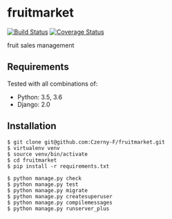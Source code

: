 # fruitmarket

[![Build Status](https://travis-ci.org/Czerny-F/fruitmarket.svg?branch=master)](https://travis-ci.org/Czerny-F/fruitmarket)
[![Coverage Status](https://coveralls.io/repos/github/Czerny-F/fruitmarket/badge.svg?branch=master)](https://coveralls.io/github/Czerny-F/fruitmarket?branch=master)

fruit sales management

## Requirements
Tested with all combinations of:

- Python: 3.5, 3.6
- Django: 2.0

## Installation

```Console
$ git clone git@github.com:Czerny-F/fruitmarket.git
$ virtualenv venv
$ source venv/bin/activate
$ cd fruitmarket
$ pip install -r requirements.txt

$ python manage.py check
$ python manage.py test
$ python manage.py migrate
$ python manage.py createsuperuser
$ python manage.py compilemessages
$ python manage.py runserver_plus
```
